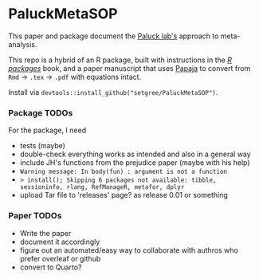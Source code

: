 

# PaluckMetaSOP

<!-- badges: start -->
<!-- badges: end -->

This paper and package document the [Paluck lab's](https://www.betsylevypaluck.com/) approach to meta-analysis. 

This repo is a hybrid of an R package, built with instructions in the [_R packages_](https://r-pkgs.org/) book, and a paper manuscript that uses [Papaja](https://github.com/crsh/papaja) to convert from `Rmd` -> `.tex` -> `.pdf` with equations intact. 

Install via `devtools::install_github("setgree/PaluckMetaSOP")`.

### Package TODOs

For the package, I need 
* tests (maybe)
* double-check everything works as intended and also in a general way
* include JH's functions from the prejudice paper (maybe with his help)
* `Warning message: In body(fun) : argument is not a function`
* `> install(); Skipping 6 packages not available: tibble, sessioninfo, rlang, RefManageR, metafor, dplyr`
* upload Tar file to 'releases' page? as release 0.01 or something



### Paper TODOs

* Write the paper
* document it accordingly
* figure out an automated/easy way to collaborate with authros who prefer overleaf or github
* convert to Quarto? 

